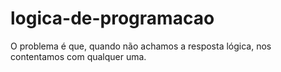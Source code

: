# logica-de-programacao
O problema é que, quando não achamos a resposta lógica, nos contentamos com qualquer uma.
